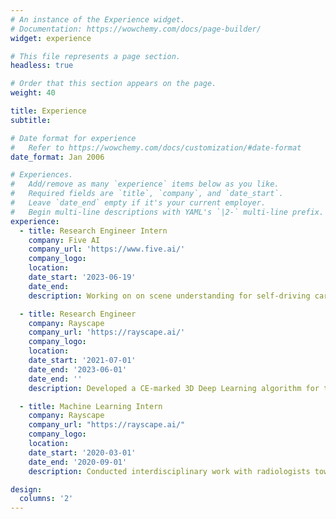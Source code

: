 ```yaml
---
# An instance of the Experience widget.
# Documentation: https://wowchemy.com/docs/page-builder/
widget: experience

# This file represents a page section.
headless: true

# Order that this section appears on the page.
weight: 40

title: Experience
subtitle:

# Date format for experience
#   Refer to https://wowchemy.com/docs/customization/#date-format
date_format: Jan 2006

# Experiences.
#   Add/remove as many `experience` items below as you like.
#   Required fields are `title`, `company`, and `date_start`.
#   Leave `date_end` empty if it's your current employer.
#   Begin multi-line descriptions with YAML's `|2-` multi-line prefix.
experience:
  - title: Research Engineer Intern
    company: Five AI
    company_url: 'https://www.five.ai/'
    company_logo:
    location: 
    date_start: '2023-06-19'
    date_end: 
    description: Working on on scene understanding for self-driving cars.

  - title: Research Engineer
    company: Rayscape
    company_url: 'https://rayscape.ai/'
    company_logo:
    location: 
    date_start: '2021-07-01'
    date_end: '2023-06-01'
    date_end: ''
    description: Developed a CE-marked 3D Deep Learning algorithm for the segmentation of nodules on lung CT scans that helps radiologists from over 100 medical institutions and 5 countries fare better at diagnosing lung cancer by providing precise measurements.

  - title: Machine Learning Intern
    company: Rayscape
    company_url: "https://rayscape.ai/"
    company_logo:
    location:
    date_start: '2020-03-01'
    date_end: '2020-09-01'
    description: Conducted interdisciplinary work with radiologists towards building a robust and time-efficient AI model for the detection of intracranial haemorrhages meant for speeding up the triaging process.

design:
  columns: '2'
---
```

